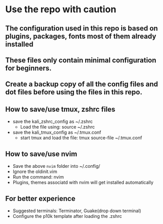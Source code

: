 # Use the repo with caution
## The configuration used in this repo is based on plugins, packages, fonts most of them already installed <br> <br> These files only contain minimal configuration for beginners.<br><br>Create a backup copy of all the config files and dot files before using the files in this repo.

## How to save/use tmux, zshrc files
- save the kali_zshrc_config as ~/.zshrc
    - Load the file using: source ~/.zshrc
- save the kali_tmux_config as ~/.tmux.conf
    - start tmux and load the file:  tmux source-file ~/.tmux.conf

## How to save/use nvim
- Save the above `nvim` folder into ~/.config/
- Ignore the oldinit.vim
- Run the command: nvim
- Plugins, themes associatd with nvim will get installed automatically

## For better experience
- Suggested terminals: Terminator, Guake(drop down terminal)
- Configure the p10k template after loading the .zshrc
